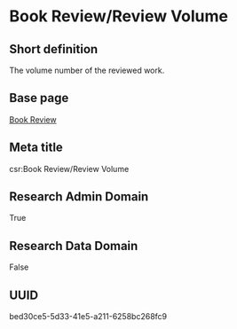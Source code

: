 # Book Review/Review Volume
## Short definition
The volume number of the reviewed work.
## Base page
[Book Review](https://github.com/EuroCRIS/CASRAI-Dictionairies/blob/main/Objects/Book%20Review.md)
## Meta title
csr:Book Review/Review Volume
## Research Admin Domain
True
## Research Data Domain
False
## UUID
bed30ce5-5d33-41e5-a211-6258bc268fc9
